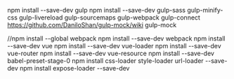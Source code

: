 npm install --save-dev gulp
npm install --save-dev gulp-sass
gulp-minify-css
gulp-livereload
gulp-sourcemaps
gulp-webpack
gulp-connect
https://github.com/DaniloShan/gulp-mock/wiki
gulp-mock


//npm install --global webpack
npm install --save-dev webpack
npm install --save-dev vue
npm install --save-dev vue-loader
npm install --save-dev vue-router
npm install --save-dev vue-resource
npm install --save-dev babel-preset-stage-0
npm install css-loader style-loader url-loader --save-dev
npm install expose-loader --save-dev